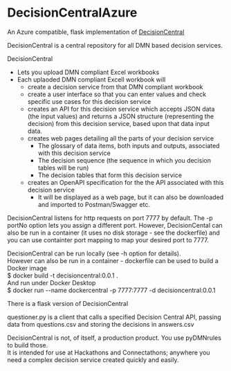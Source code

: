 # DecisionCentralAzure
An Azure compatible, flask implementation of <a href="https://github.com/russellmcdonell/DecisionCentral">DecisionCentral</a>

DecisionCentral is a central repository for all DMN based decision services.  

DecisionCentral  
* Lets you upload DMN compliant Excel workbooks
* Each uplaoded DMN compliant Excell workbook will
  - create a decision service from that DMN compliant workbook
  - create a user interface so that you can enter values and check specific use cases for this decision service
  - creates an API for this decision service which accepts JSON data (the input values) and returns a JSON structure (representing the decision) from this decision service, based upon that data input data.
  - creates web pages detailing all the parts of your decision service
    - The glossary of data items, both inputs and outputs, associated with this decision service
    - The decision sequence (the sequence in which you decision tables will be run)
    - The decision tables that form this decision service
  - creates an OpenAPI specification for the the API associated with this decision service
    - It will be displayed as a web page, but it can also be downloaded and imported to Postman/Swagger etc.

DecisionCentral listens for http requests on port 7777 by default. The -p portNo option lets you assign a different port. However, DecisionCental can also be run in a container (it uses no disk storage - see the dockerfile) and you can use containter port mapping to map your desired port to 7777.

DecisionCentral can be run locally (see -h option for details).  
However can also be run in a container - dockerfile can be used to build a Docker image  
\$ docker build -t decisioncentral:0.0.1 .  
And run under Docker Desktop  
\$ docker run --name dockercentral -p 7777:7777 -d decisioncentral:0.0.1

There is a flask version of DecisionCentral

questioner.py is a client that calls a specified Decision Central API, passing data from questions.csv and storing the decisions in answers.csv

DecisionCentral is not, of itself, a production product. You use pyDMNrules to build those.  
It is intended for use at Hackathons and Connectathons; anywhere you need a complex decision service created quickly and easily.

